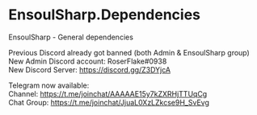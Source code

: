 # EnsoulSharp.Dependencies
EnsoulSharp - General dependencies

Previous Discord already got banned (both Admin & EnsoulSharp group)  
New Admin Discord account: RoserFlake#0938  
New Discord Server: https://discord.gg/Z3DYjcA

Telegram now available:  
Channel: https://t.me/joinchat/AAAAAE15y7kZXRHjTTUqCg  
Chat Group: https://t.me/joinchat/JjuaL0XzLZkcse9H_SvEvg  